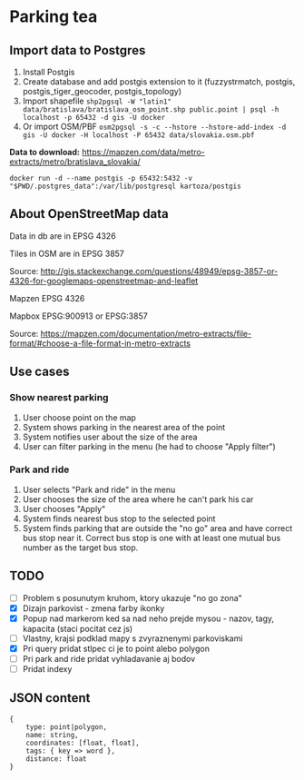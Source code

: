 Parking tea
===========

Import data to Postgres
-----------------------
1. Install Postgis
2. Create database and add postgis extension to it (fuzzystrmatch, postgis, postgis_tiger_geocoder, postgis_topology)
3. Import shapefile `shp2pgsql -W "latin1" data/bratislava/bratislava_osm_point.shp public.point | psql -h localhost -p 65432 -d gis -U docker`
4. Or import OSM/PBF `osm2pgsql -s -c --hstore --hstore-add-index -d gis -U docker -H localhost -P 65432 data/slovakia.osm.pbf`

**Data to download:** https://mapzen.com/data/metro-extracts/metro/bratislava_slovakia/

`docker run -d --name postgis -p 65432:5432 -v "$PWD/.postgres_data":/var/lib/postgresql kartoza/postgis`

About OpenStreetMap data
------------------------
Data in db are in EPSG 4326

Tiles in OSM are in EPSG 3857

Source: http://gis.stackexchange.com/questions/48949/epsg-3857-or-4326-for-googlemaps-openstreetmap-and-leaflet

Mapzen EPSG 4326

Mapbox EPSG:900913 or EPSG:3857

Source: https://mapzen.com/documentation/metro-extracts/file-format/#choose-a-file-format-in-metro-extracts

Use cases
---------

### Show nearest parking ###
1. User choose point on the map
2. System shows parking in the nearest area of the point
3. System notifies user about the size of the area
4. User can filter parking in the menu (he had to choose "Apply filter")

### Park and ride ###
1. User selects "Park and ride" in the menu
2. User chooses the size of the area where he can't park his car
3. User chooses "Apply"
4. System finds nearest bus stop to the selected point
5. System finds parking that are outside the "no go" area and have correct bus stop near it. Correct bus stop is one with at least one mutual bus number as the target bus stop.

TODO
----
- [ ] Problem s posunutym kruhom, ktory ukazuje "no go zona"
- [x] Dizajn parkovist - zmena farby ikonky
- [x] Popup nad markerom ked sa nad neho prejde mysou - nazov, tagy, kapacita (staci pocitat cez js)
- [ ] Vlastny, krajsi podklad mapy s zvyraznenymi parkoviskami
- [x] Pri query pridat stlpec ci je to point alebo polygon
- [ ] Pri park and ride pridat vyhladavanie aj bodov
- [ ] Pridat indexy

JSON content
------------
```
{
    type: point|polygon,
    name: string,
    coordinates: [float, float],
    tags: { key => word },
    distance: float
}
```
